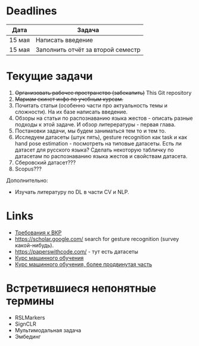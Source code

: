 # Deadlines

|Дата|Задача|
|---|---|
|15 мая|Написать введение|
|15 мая|Заполнить отчёт за второй семестр|

# Текущие задачи

1) <del>Организовать рабочее пространство (забекапить)</del> This Git repository
2) <del>Мариам скинет инфо по учебным курсам.</del>
3) Почитать статьи (особенно части про актуальность темы и сложности). На их базе написать введение.
4) Обзоры на статьи по распознаванию языка жестов - описать разные подходы к этой задаче. И обзор литерературы - первая глава.
5) Постановки задачи, мы будем заниматься тем то и тем то.
6) Исследуем датасеты (штук пять), gesture recognition как task и как hand pose estimation - посмотреть на типовые датасеты. Есть ли датасет для русского языка? Сделать некоторую табличку по датасетам по распознаванию языка жестов и свойствам датасета.
7) Сберовский датасет???
8) Scopus???


Дополнительно:
* Изучать литературу по DL в части CV и NLP.


# Links
* [Требования к ВКР](https://mipt.ru/docs/download.php?code=prikaz_ob_utverzhdenii_polozheniya_o_vypusknoy_kvalikafitsionnoy_rabote_studentov_mfti_49_1_ot_21_01)
* https://scholar.google.com/ search for gesture recognition (survey какой-нибудь).
* https://paperswithcode.com/ - тут есть датасеты
* [Курс машинного обучения](https://www.youtube.com/playlist?list=PL4_hYwCyhAvZyW6qS58x4uElZgAkMVUvj)
* [Курс машинного обучения, более продвинутая часть](https://www.youtube.com/playlist?list=PL4_hYwCyhAvZeq93ssEUaR47xhvs7IhJM)

# Встретившиеся непонятные термины
* RSLMarkers
* SignCLR
* Мультимодальная задача
* Эмбединг
